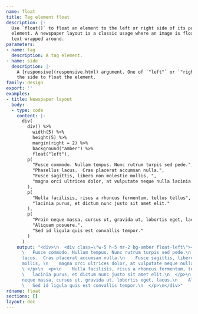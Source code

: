 ```yaml
---
name: float
title: Tag element float
description: |-
  Use `float()` to float an element to the left or right side of its parent
  element. A newspaper layout is a classic usage where an image is floated with
  text wrapped around.
parameters:
- name: tag
  description: A tag element.
- name: side
  description: |-
    A [responsive](responsive.html) argument. One of `"left"` or `"right"` specifying
    the side to float the element.
family: design
export: ''
examples:
- title: Newspaper layout
  body:
  - type: code
    content: |-
      div(
        div() %>%
          width(5) %>%
          height(5) %>%
          margin(right = 2) %>%
          background("amber") %>%
          float("left"),
        p(
          "Fusce commodo. Nullam tempus. Nunc rutrum turpis sed pede.",
          "Phasellus lacus.  Cras placerat accumsan nulla.",
          "Fusce sagittis, libero non molestie mollis, ",
          "magna orci ultrices dolor, at vulputate neque nulla lacinia eros."
        ),
        p(
          "Nulla facilisis, risus a rhoncus fermentum, tellus tellus",
          "lacinia purus, et dictum nunc justo sit amet elit."
        ),
        p(
          "Proin neque massa, cursus ut, gravida ut, lobortis eget, lacus.",
          "Aliquam posuere.",
          "Sed id ligula quis est convallis tempor."
        )
      )
    output: "<div>\n  <div class=\"w-5 h-5 mr-2 bg-amber float-left\"></div>\n  <p>\n
      \   Fusce commodo. Nullam tempus. Nunc rutrum turpis sed pede.\n    Phasellus
      lacus.  Cras placerat accumsan nulla.\n    Fusce sagittis, libero non molestie
      mollis, \n    magna orci ultrices dolor, at vulputate neque nulla lacinia eros.\n
      \ </p>\n  <p>\n    Nulla facilisis, risus a rhoncus fermentum, tellus tellus\n
      \   lacinia purus, et dictum nunc justo sit amet elit.\n  </p>\n  <p>\n    Proin
      neque massa, cursus ut, gravida ut, lobortis eget, lacus.\n    Aliquam posuere.\n
      \   Sed id ligula quis est convallis tempor.\n  </p>\n</div>"
rdname: float
sections: []
layout: doc
---
```

